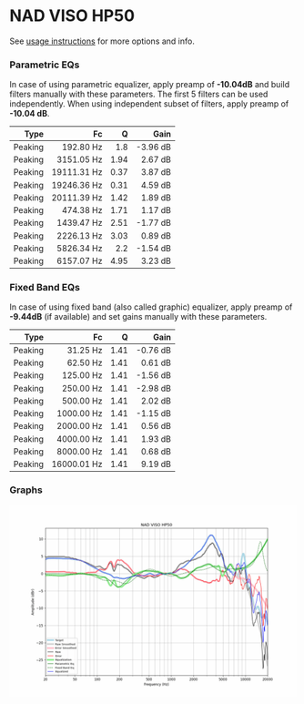 # NAD VISO HP50
See [usage instructions](https://github.com/jaakkopasanen/AutoEq#usage) for more options and info.

### Parametric EQs
In case of using parametric equalizer, apply preamp of **-10.04dB** and build filters manually
with these parameters. The first 5 filters can be used independently.
When using independent subset of filters, apply preamp of **-10.04 dB**.

| Type    | Fc          |    Q | Gain     |
|--------:|------------:|-----:|---------:|
| Peaking | 192.80 Hz   | 1.8  | -3.96 dB |
| Peaking | 3151.05 Hz  | 1.94 | 2.67 dB  |
| Peaking | 19111.31 Hz | 0.37 | 3.87 dB  |
| Peaking | 19246.36 Hz | 0.31 | 4.59 dB  |
| Peaking | 20111.39 Hz | 1.42 | 1.89 dB  |
| Peaking | 474.38 Hz   | 1.71 | 1.17 dB  |
| Peaking | 1439.47 Hz  | 2.51 | -1.77 dB |
| Peaking | 2226.13 Hz  | 3.03 | 0.89 dB  |
| Peaking | 5826.34 Hz  | 2.2  | -1.54 dB |
| Peaking | 6157.07 Hz  | 4.95 | 3.23 dB  |

### Fixed Band EQs
In case of using fixed band (also called graphic) equalizer, apply preamp of **-9.44dB**
(if available) and set gains manually with these parameters.

| Type    | Fc          |    Q | Gain     |
|--------:|------------:|-----:|---------:|
| Peaking | 31.25 Hz    | 1.41 | -0.76 dB |
| Peaking | 62.50 Hz    | 1.41 | 0.61 dB  |
| Peaking | 125.00 Hz   | 1.41 | -1.56 dB |
| Peaking | 250.00 Hz   | 1.41 | -2.98 dB |
| Peaking | 500.00 Hz   | 1.41 | 2.02 dB  |
| Peaking | 1000.00 Hz  | 1.41 | -1.15 dB |
| Peaking | 2000.00 Hz  | 1.41 | 0.56 dB  |
| Peaking | 4000.00 Hz  | 1.41 | 1.93 dB  |
| Peaking | 8000.00 Hz  | 1.41 | 0.68 dB  |
| Peaking | 16000.01 Hz | 1.41 | 9.19 dB  |

### Graphs
![](./NAD%20VISO%20HP50.png)
